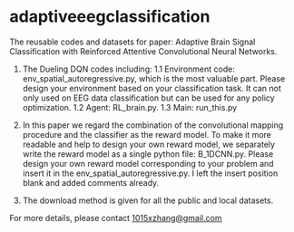# adaptiveeegclassification
The reusable codes and datasets for paper: Adaptive Brain Signal Classification with Reinforced Attentive Convolutional Neural Networks.

1. The Dueling DQN codes including: 
  1.1 Environment code: env_spatial_autoregressive.py, which is the most valuable part. Please design your environment based on your classification task. It can not only used on EEG data classification but can be used for any policy optimization.
  1.2 Agent: RL_brain.py. 
  1.3 Main: run_this.py

2. In this paper we regard the combination of the convolutional mapping procedure and the classifier as the reward model. To make it more readable and help to design your own reward model, we separately write the reward model as a single python file: B_1DCNN.py. Please design your own reward model corresponding to your problem and insert it in the env_spatial_autoregressive.py. I left the insert position blank and added comments already.

3. The download method is given for all the public and local datasets.

For more details, please contact 1015xzhang@gmail.com
